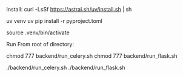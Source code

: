 Install:
curl -LsSf https://astral.sh/uv/install.sh | sh

uv venv
uv pip install -r pyproject.toml

source .venv/bin/activate

Run From root of directory:

chmod 777 backend/run_celery.sh
chmod 777 backend/run_flask.sh

./backend/run_celery.sh
./backend/run_flask.sh